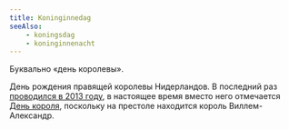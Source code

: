 ```yaml
---
title: Koninginnedag
seeAlso:
    - koningsdag
    - koninginnenacht
---
```


Буквально «день королевы».

День рождения правящей королевы Нидерландов. В последний раз [проводился в 2013 году](/blog/posts/0184), в настоящее время вместо него отмечается [День короля](/glossary/koningsdag), поскольку на престоле находится король Виллем-Александр.

<!--more-->
